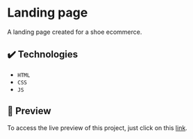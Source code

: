 # Landing page

A landing page created for a shoe ecommerce.

## ✔️ Technologies
- ``HTML``
- ``CSS``
- ``JS``

## :open_file_folder: Preview
To access the live preview of this project, just click on this [link](https://leandro4silva.github.io/rocketshoes/).




